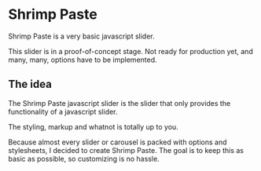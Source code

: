 Shrimp Paste
========

Shrimp Paste is a very basic javascript slider.

This slider is in a proof-of-concept stage. Not ready for production yet, and many, many, options have to be implemented.

## The idea

The Shrimp Paste javascript slider is the slider that only provides the functionality of a javascript slider.

The styling, markup and whatnot is totally up to you.

Because almost every slider or carousel is packed with options and stylesheets, I decided to create Shrimp Paste. The goal is to keep this as basic as possible, so customizing is no hassle.
